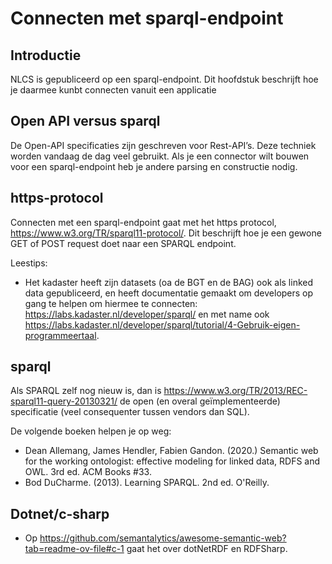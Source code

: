 # Connecten met sparql-endpoint


## Introductie
NLCS is gepubliceerd op een sparql-endpoint. Dit hoofdstuk beschrijft hoe je daarmee kunbt connecten vanuit een applicatie

## Open API versus sparql
De Open-API specificaties zijn geschreven voor Rest-API’s. Deze techniek worden vandaag de dag veel gebruikt.
Als je een connector wilt bouwen voor een sparql-endpoint heb je andere parsing en constructie nodig. 


## https-protocol
Connecten met een sparql-endpoint gaat met het https protocol, https://www.w3.org/TR/sparql11-protocol/. Dit beschrijft hoe je een gewone GET of POST request doet naar een SPARQL endpoint.

Leestips: 
* Het kadaster heeft zijn datasets (oa de BGT en de BAG) ook als linked data gepubliceerd, en heeft documentatie gemaakt om developers op gang te helpen om hiermee te connecten: https://labs.kadaster.nl/developer/sparql/ en met name ook https://labs.kadaster.nl/developer/sparql/tutorial/4-Gebruik-eigen-programmeertaal.


## sparql
Als SPARQL zelf nog nieuw is, dan is https://www.w3.org/TR/2013/REC-sparql11-query-20130321/ de open (en overal geïmplementeerde) specificatie (veel consequenter tussen vendors dan SQL).

De volgende boeken helpen je op weg: 
* Dean Allemang, James Hendler, Fabien Gandon. (2020.) Semantic web for the working ontologist: effective modeling for linked data, RDFS and OWL. 3rd ed. ACM Books #33.
* Bod DuCharme. (2013). Learning SPARQL. 2nd ed. O'Reilly.


## Dotnet/c-sharp
* Op https://github.com/semantalytics/awesome-semantic-web?tab=readme-ov-file#c-1 gaat het over dotNetRDF en RDFSharp.

